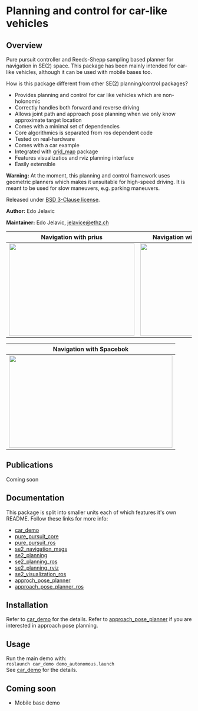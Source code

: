 # Planning and control for car-like vehicles

## Overview

Pure pursuit controller and Reeds-Shepp sampling based planner for navigation in SE(2) space. This package has been mainly intended for car-like vehicles, although it can be used with mobile bases too.

How is this package different from other SE(2) planning/control packages? 

* Provides planning and control for car like vehicles which are non-holonomic
* Correctly handles both forward and reverse driving
* Allows joint path and approach pose planning when we only know approximate target location
* Comes with a minimal set of dependencies
* Core algorithmics is separated from ros dependent code
* Tested on real-hardware
* Comes with a car example
* Integrated with [grid_map](https://github.com/ANYbotics/grid_map) package
* Features visualizatios and rviz planning interface
* Easily extensible

**Warning:** At the moment, this planning and control framework uses geometric planners which makes it unsuitable for high-speed driving. It is meant to be used for slow maneuvers, e.g. parking maneuvers. 

Released under [BSD 3-Clause license](LICENSE).

**Author:** Edo Jelavic

**Maintainer:** Edo Jelavic, [jelavice@ethz.ch](jelavice@ethz.ch)

| Navigation with prius        | Navigation with Menzi Muck M545 |
|:----------------------:|:-----------------:| 
| [<img src="car_demo/doc/car.gif" width="340" height="250">](car_demo/doc/car.gif)  |[<img src="car_demo/doc/m545.gif" width="340" height="250">](car_demo/doc/m545.gif)  |  


| Navigation with Spacebok |
|:----------------------:|
|[<img src="car_demo/doc/spacebok_nav.gif" width="443" height="250">](car_demo/doc/spacebok_nav.gif)|


## Publications
 Coming soon

## Documentation

This package is split into smaller units each of which features it's own README. Follow   these links for more info:

* [car_demo](car_demo/README.md)
* [pure_pursuit_core](pure_pursuit_core/README.md)
* [pure_pursuit_ros](pure_pursuit_ros/README.md)
* [se2_navigation_msgs](se2_navigation_msgs/README.md)
* [se2_planning](se2_planning/README.md)
* [se2_planning_ros](se2_planning_ros/README.md)
* [se2_planning_rviz](se2_planning_rviz/README.md)
* [se2_visualization_ros](se2_visualization_ros/README.md)
* [approch_pose_planner](se2_approach_pose_planning/approach_pose_planner/README.md)
* [approach_pose_planner_ros](se2_approach_pose_planning/approach_pose_planner_ros/README.md)

## Installation
Refer to [car_demo](car_demo/README.md) for the details.
Refer to [approach_pose_planner](se2_approach_pose_planning/approach_pose_planner_ros/README.md) if you are interested in approach pose planning.

## Usage
Run the main demo with:   
`roslaunch car_demo demo_autonomous.launch`   
See [car_demo](car_demo/README.md) for the details.

## Coming soon
* Mobile base demo
